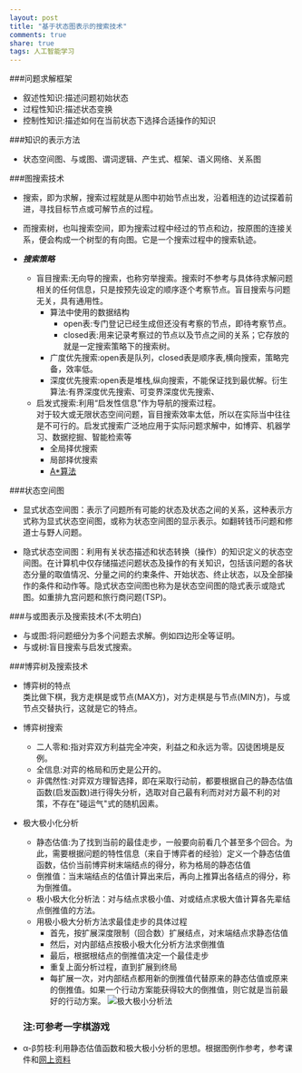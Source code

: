 ```yaml
---
layout: post
title: "基于状态图表示的搜索技术"
comments: true
share: true
tags: 人工智能学习
---
```


###问题求解框架
- 叙述性知识:描述问题初始状态
- 过程性知识:描述状态变换
- 控制性知识:描述如何在当前状态下选择合适操作的知识

###知识的表示方法
- 状态空间图、与或图、谓词逻辑、产生式、框架、语义网络、关系图

###图搜索技术
- 搜索，即为求解，搜索过程就是从图中初始节点出发，沿着相连的边试探着前进，寻找目标节点或可解节点的过程。
- 而搜索树，也叫搜索空间，即为搜索过程中经过的节点和边，按原图的连接关系，便会构成一个树型的有向图。它是一个搜索过程中的搜索轨迹。

- __*搜索策略*__
   - 盲目搜索:无向导的搜索，也称穷举搜索。搜索时不参考与具体待求解问题相关的任何信息，只是按预先设定的顺序逐个考察节点。盲目搜索与问题无关，具有通用性。
       - 算法中使用的数据结构
          - open表:专门登记已经生成但还没有考察的节点，即待考察节点。
          - closed表:用来记录考察过的节点以及节点之间的关系；它存放的就是一定搜索策略下的搜索树。
       - 广度优先搜索:open表是队列，closed表是顺序表,横向搜索，策略完备，效率低。
       - 深度优先搜索:open表是堆栈,纵向搜索，不能保证找到最优解。衍生算法:有界深度优先搜索、可变界深度优先搜索、
   - 启发式搜索:利用“启发性信息”作为导航的搜索过程。  
对于较大或无限状态空间问题，盲目搜索效率太低，所以在实际当中往往是不可行的。启发式搜索广泛地应用于实际问题求解中，如博弈、机器学习、数据挖掘、智能检索等
       - 全局择优搜索
       - 局部择优搜索
       - [A*算法](http://blog.csdn.net/b2b160/article/details/4057781)

###状态空间图
- 显式状态空间图：表示了问题所有可能的状态及状态之间的关系，这种表示方式称为显式状态空间图，或称为状态空间图的显示表示。如翻转钱币问题和修道士与野人问题。

- 隐式状态空间图：利用有关状态描述和状态转换（操作）的知识定义的状态空间图。在计算机中仅存储描述问题状态及操作的有关知识，包括该问题的各状态分量的取值情况、分量之间的约束条件、开始状态、终止状态，以及全部操作的条件和动作等。隐式状态空间图也称为是状态空间图的隐式表示或隐式图。如重排九宫问题和旅行商问题(TSP)。

###与或图表示及搜索技术(不太明白)
- 与或图:将问题细分为多个问题去求解。例如四边形全等证明。
- 与或树:盲目搜索与启发式搜索。

###博弈树及搜索技术
- 博弈树的特点  
  类比做下棋，我方走棋是或节点(MAX方)，对方走棋是与节点(MIN方)，与或节点交替执行，这就是它的特点。
- 博弈树搜索
   - 二人零和:指对弈双方利益完全冲突，利益之和永远为零。囚徒困境是反例。
   - 全信息:对弈的格局和历史是公开的。
   - 非偶然性:对弈双方理智选择，即在采取行动前，都要根据自己的静态估值函数(启发函数)进行得失分析，选取对自己最有利而对对方最不利的对策，不存在"碰运气"式的随机因素。

- 极大极小化分析
   - 静态估值:为了找到当前的最佳走步，一般要向前看几个甚至多个回合。为此，需要根据问题的特性信息（来自于博弈者的经验）定义一个静态估值函数，估价当前博弈树末端结点的得分，称为格局的静态估值
   - 倒推值：当末端结点的估值计算出来后，再向上推算出各结点的得分，称为倒推值。
   - 极小极大化分析法：对与结点求极小值、对或结点求极大值计算各先辈结点倒推值的方法。
   - 用极小极大分析方法求最佳走步的具体过程
      - 首先，按扩展深度限制（回合数）扩展结点，对末端结点求静态估值
      - 然后，对内部结点按极小极大化分析方法求倒推值
      - 最后，根据根结点的倒推值决定一个最佳走步
      - 重复上面分析过程，直到扩展到终局
      - 每扩展一次，对内部结点都用新的倒推值代替原来的静态估值或原来的倒推值。如果一个行动方案能获得较大的倒推值，则它就是当前最好的行动方案。
    ![极大极小分析法](http://hutuxianren.github.io/images/jidajixiao.png)
    <h3>注:可参考一字棋游戏</h3>
- α-β剪枝:利用静态估值函数和极大极小分析的思想。根据图例作参考，参考课件和[网上资料](http://www.cnblogs.com/IThaitian/p/3616550.html)
   